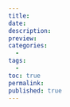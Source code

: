 ```yaml
---
title: 
date: 
description: 
preview: 
categories: 
  - 
tags:
  - 
toc: true
permalink: 
published: true
---
```

#